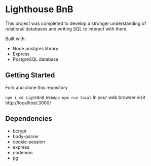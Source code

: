 # Lighthouse BnB

This project was completed to develop a stronger understanding of relational databases and writing SQL to interact with them.

Built with:

* Node postgres library
* Express
* PostgreSQL database

## Getting Started

Fork and clone this repository

`
  npm i
  cd LightBnB_WebApp
  npm run local
`
In your web browser visit http://localhost:3000/

## Dependencies
* bcrypt
* body-parser
* cookie-session
* express
* nodemon
* pg
